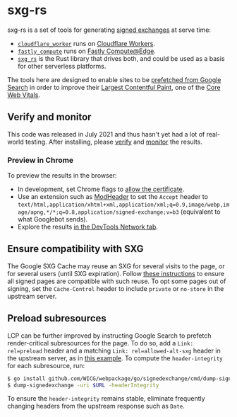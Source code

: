 <!--
Copyright 2021 Google LLC

Licensed under the Apache License, Version 2.0 (the "License");
you may not use this file except in compliance with the License.
You may obtain a copy of the License at

    https://www.apache.org/licenses/LICENSE-2.0

Unless required by applicable law or agreed to in writing, software
distributed under the License is distributed on an "AS IS" BASIS,
WITHOUT WARRANTIES OR CONDITIONS OF ANY KIND, either express or implied.
See the License for the specific language governing permissions and
limitations under the License.
-->

# sxg-rs

sxg-rs is a set of tools for generating [signed
exchanges](https://web.dev/signed-exchanges/) at serve time:

  * [`cloudflare_worker`](cloudflare_worker) runs on [Cloudflare Workers](https://workers.cloudflare.com/).
  * [`fastly_compute`](fastly_compute) runs on [Fastly Compute@Edge](https://www.fastly.com/products/edge-compute/serverless).
  * [`sxg_rs`](sxg_rs) is the Rust library that drives both, and could be used as a basis for other serverless platforms.

The tools here are designed to enable sites to be [prefetched from Google
Search](https://developers.google.com/search/docs/advanced/experience/signed-exchange)
in order to improve their [Largest Contentful Paint](https://web.dev/lcp/), one
of the [Core Web Vitals](https://web.dev/vitals/).

## Verify and monitor

This code was released in July 2021 and thus hasn't yet had a lot of real-world
testing. After installing, please
[verify](https://developers.google.com/search/docs/advanced/experience/signed-exchange#verify-sxg-setup)
and
[monitor](https://developers.google.com/search/docs/advanced/experience/signed-exchange#monitor-and-debug-sxg)
the results.

### Preview in Chrome

To preview the results in the browser:

 - In development, set Chrome flags to [allow the
   certificate](https://github.com/google/webpackager/tree/main/cmd/webpkgserver#testing-with-self-signed--invalid-certificates).
 - Use an extension such as
   [ModHeader](https://chrome.google.com/webstore/detail/modheader/idgpnmonknjnojddfkpgkljpfnnfcklj)
   to set the `Accept` header to
   `text/html,application/xhtml+xml,application/xml;q=0.9,image/webp,image/apng,*/*;q=0.8,application/signed-exchange;v=b3`
   (equivalent to what Googlebot sends).
 - Explore the results [in the DevTools Network tab](https://web.dev/signed-exchanges/#debugging).

## Ensure compatibility with SXG

The Google SXG Cache may reuse an SXG for several visits to the page, or for
several users (until SXG expiration). Follow [these
instructions](https://developers.google.com/search/docs/advanced/experience/signed-exchange#additional-requirements-for-google-search)
to ensure all signed pages are compatible with such reuse. To opt some pages
out of signing, set the `Cache-Control` header to include `private` or
`no-store` in the upstream server.

## Preload subresources

LCP can be further improved by instructing Google Search to prefetch
render-critical subresources for the page. To do so, add a `Link: rel=preload`
header and a matching `Link: rel=allowed-alt-sxg` header in the upstream
server, as in [this
example](https://github.com/WICG/webpackage/blob/main/explainers/signed-exchange-subresource-substitution.md#:~:text=a%20preload%20header%20and%20an%20allowed-alt-sxg%20header).
To compute the `header-integrity` for each subresource, run:

``` bash
$ go install github.com/WICG/webpackage/go/signedexchange/cmd/dump-signedexchange@latest
$ dump-signedexchange -uri $URL -headerIntegrity
```

To ensure the `header-integrity` remains stable, eliminate frequently changing
headers from the upstream response such as `Date`.
